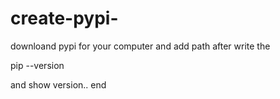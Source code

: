 # create-pypi-

downloand pypi for your computer and add path after write the

pip --version

and show version.. end
